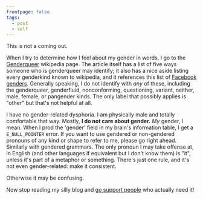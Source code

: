 ```yaml
---
frontpage: false
tags:
  - post
  - self
---
```


This is not a coming out.

When I try to determine how I feel about my gender in words, I go to the
[Genderqueer] wikipedia page. The article itself has a list of five ways
someone who is genderqueer may identify; it also has a nice aside listing every
genderkind known to wikipedia, and it references this list of [Facebook
genders]. Generally speaking, I do not identify with *any* of these, including
the genderqueer, genderfluid, nonconforming, questioning, variant, neither,
male, female, or pangender kinds. The only label that possibly applies is
"other" but that's not helpful at all.

I have no gender-related dysphoria. I am physically male and totally
comfortable that way. Mostly, __I do not care about gender.__ *My* gender, I
mean. When I prod the 'gender' field in my brain's information table, I get a
`E_NULL_POINTER` error. If you want to use gendered or non-gendered pronouns of
any kind or shape to refer to me, please go right ahead. Similarly with
gendered grammars. The only pronoun I may take offense at, in English (and
other languages if equivalent but I don't know them) is "it", unless it's part
of a metaphor or something. There's just one rule, and it's not even
gender-related: make it consistent.

Otherwise it may be confusing.

Now stop reading my silly blog and [go support people] who actually need it!

[Genderqueer]: https://en.wikipedia.org/wiki/Genderqueer
[Facebook genders]: http://www.slate.com/blogs/future_tense/2014/02/13/facebook_custom_gender_options_here_are_all_56_custom_options.html
[go support people]: https://en.wikipedia.org/wiki/National_Coming_Out_Day
